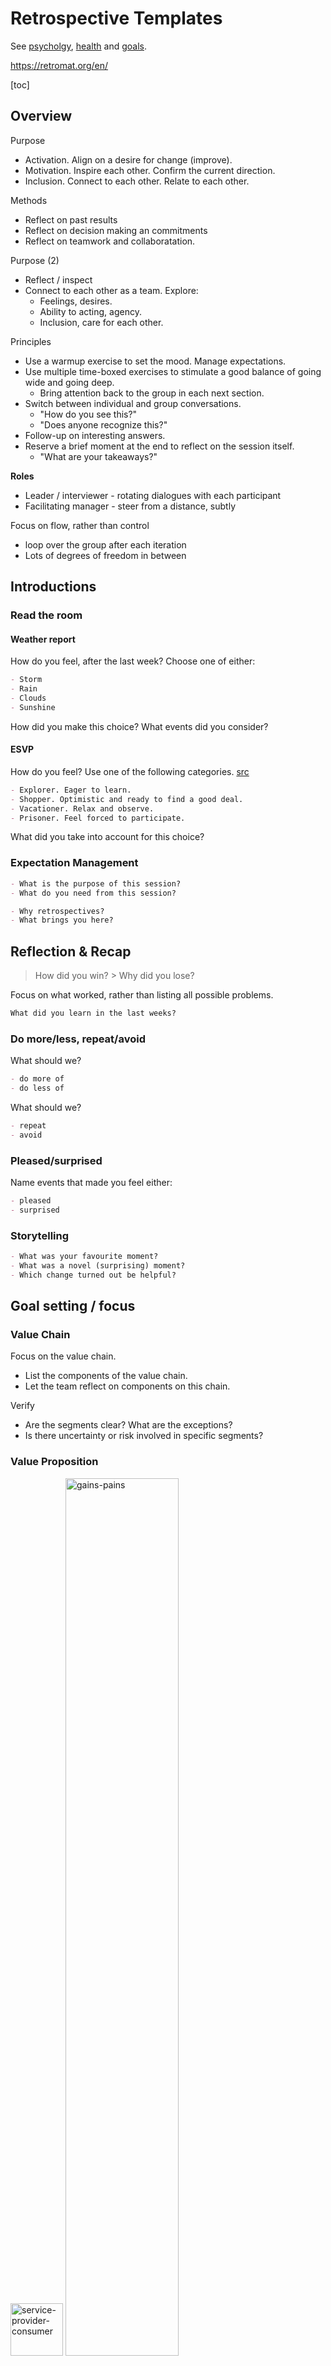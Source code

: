 # Retrospective Templates

See [psycholgy](../psychology), [health](../psychology/health.md) and [goals](../labour/goals.md).

https://retromat.org/en/

[toc]

## Overview

Purpose

- Activation. Align on a desire for change (improve).
- Motivation. Inspire each other. Confirm the current direction.
- Inclusion. Connect to each other. Relate to each other.



Methods

- Reflect on past results
- Reflect on decision making an commitments
- Reflect on teamwork and collaboratation.



Purpose (2)

- Reflect /  inspect
- Connect to each other as a team. Explore:
    - Feelings, desires.
    - Ability to acting, agency.
    - Inclusion, care for each other.



Principles

- Use a warmup exercise to set the mood. Manage expectations.
- Use multiple time-boxed exercises to stimulate a good balance of going wide and going deep.
    - Bring attention back to the group in each next section.
- Switch between individual and group conversations.
    - "How do you see this?"
    - "Does anyone recognize this?"
- Follow-up on interesting answers.
- Reserve a brief moment at the end to reflect on the session itself.
    - "What are your takeaways?"

**Roles**

- Leader / interviewer - rotating dialogues with each participant
- Facilitating manager - steer from a distance, subtly



Focus on flow, rather than control

- loop over the group after each iteration
- Lots of degrees of freedom in between



## Introductions

### Read the room

#### Weather report

How do you feel, after the last week? Choose one of either:

```markdown
- Storm
- Rain
- Clouds
- Sunshine
```

How did you make this choice? What events did you consider?



#### ESVP

How do you feel? Use one of the following categories. [src](https://retromat.org/en/?id=1)

```markdown
- Explorer. Eager to learn.
- Shopper. Optimistic and ready to find a good deal.
- Vacationer. Relax and observe.
- Prisoner. Feel forced to participate.
```

What did you take into account for this choice?



### Expectation Management

```markdown
- What is the purpose of this session?
- What do you need from this session?
```



```markdown
- Why retrospectives?
- What brings you here?
```



## Reflection & Recap

> How did you win? > Why did you lose?

Focus on what worked, rather than listing all possible problems.



```markdown
What did you learn in the last weeks?
```



### Do more/less, repeat/avoid

What should we?

```markdown
- do more of
- do less of
```

What should we?

```markdown
- repeat
- avoid
```



### Pleased/surprised

Name events that made you feel either:

```markdown
- pleased
- surprised
```



### Storytelling

```markdown
- What was your favourite moment?
- What was a novel (surprising) moment?
- Which change turned out be helpful?
```



## Goal setting / focus

### Value Chain

Focus on the value chain.

- List the components of the value chain.
- Let the team reflect on components on this chain.

Verify

- Are the segments clear? What are the exceptions?
- Is there uncertainty or risk involved in specific segments?



### Value Proposition

<img src="../img/service-provider-consumer.png" alt="service-provider-consumer" style="height:6em;" />



<img src="../img/gains-pains.png" alt="gains-pains" style="width:60%;" />



|                    | Service Provider      | Service Consumer         |
| ------------------ | --------------------- | ------------------------ |
| **Identity** (who) | Products and services | User profile             |
| **Purpose** (why)  | Mission / vision      | Job / role               |
| **Gains**          | Gain creators         | Benefits                 |
| **Pains**          | Pain relievers        | Liabilities, impediments |



|                    | A Team Member         | Rest of the Team         |
| ------------------ | --------------------- | ------------------------ |
| **Identity** (who) | Activities / services | Roles of team members    |
| **Purpose** (why)  | Goals                 | Role in the organization |
| **Gains**          | Gain creators         | Benefits                 |
| **Pains**          | Pain relievers        | Liabilities, impediments |



### Remember the future

Imagine the next 2 weeks go perfect. 

```markdown
- What does that look like?
- What would you hear?
- What do you feel?
```



### Cover story

Imagine a [cover story](https://gamestorming.com/cover-story/) a decade from now. Start with brainstorming

```markdown
- Brainstorm: initial ideas for the cover story.
- Quotes: what people might say.
```

Then assemble the article.

```markdown
- Cover: the main message. A BIG story of their success.
- Headlines: key results and achievements.
- Sidebars: interesting facets of the cover story.
- Images: to supporting the content.
```



## Planning

### Follow through

Refine the initiatives for a given objective. [src](https://retromat.org/en/?id=117)

```markdown
- Action.
- Motivation. How can we motivate ourselves to do this? 
- Ease. How can we make it easy to do? 
- Reminder. How will we remember to do this? 
```



## Brainstorming / Sense making

### Sailboat

Imagine sailing across the ocean.

```markdown
- 💨 What our wind? What pushes us forward?
- ☀️ What's our sun? What gives us energy?
- 🎯 What's our goal? In what direction are we moving?
- ⚓ What our anchor? What keeps us in place?
- 🪸 What are the reefs? What risks are out there?
```

<img src="../img/sailboat.png" alt="sailboat" style="width:50%;" />

### Air Balloon

Imagine flying in a hot air balloon. Together you're trying to go somewhere.

```markdown
We're flying towards `[..]`.
- ♨️ Hot air. What is lifting us up? What is giving us success?
- ⚓ Rope, weights. What is keeping us down? What is difficult?
- 🌨️ Weather storms. What risks do you see?
- 🌤️ Sun. What do you appreciate?
```



### Train Station

Image that you're on a train station. Your train is delayed. [src](https://retromat.org/en/?id=127)

```markdown
- Destination. Where is your train going?
- Delay. How much delay is there? What contributed to this?
- Announcement. What is the announced reason for the delay?
```



### Map: focus and collaboration

Let each team member denote where they are on a map. Use arrows to show where they want to move to.

<img src="../img/map-focus-collaboration.png" alt="map-focus-collaboration" style="width:80%;" />

### Crazy Idea

Compile a list of ideas:

```markdown
- What would be a crazy idea?
```

Then reclect each item. What would be the benefits? How else could we achieve those?



### Worst case scenario

Compile a list of ideas:

```markdown
- What would turn the next week/month into a disaster?
- If we 
```

Then flip each item. What would be the opposite of this?



### 3 Qualities

Inspired by [Jnana yoga](https://en.wikipedia.org/wiki/Jnana_yoga).

```markdown
- Drive. What gives you motivation and energy?
- Discernment. Detachement.
	- ❤️ What do you *like*? What do you want to do now?
	- ♻️ What is *good* for you? What would you have wanted to do a year from now?
- Dispassion. How easy is it to defer or delay work?
  *"Focus means saying no"*
```



### RCA: 5x Why

> There is never one problem.

> People are never impediments, but roles can be.

Root cause analysis (RCA). Get to the root of a problem.

Asking `why` can be confronting. To invite openness, make it smaller.

- Make it specific.
- Make it abstract. *"What could we do in the future?"*

```markdown
# Given a problem or event.
- Start positive. What went well?
- Why did this happen?
  - And why did that happen?
    - And why?
      - And why?
        - And why?
```

